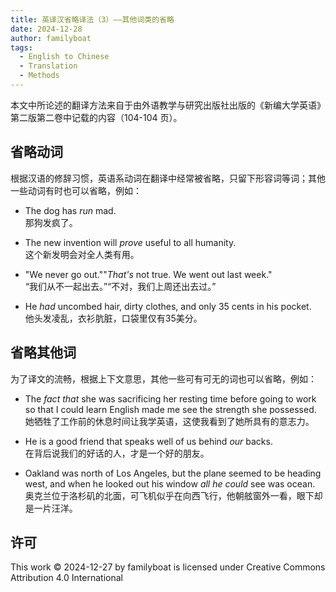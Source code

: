 ```yaml
---
title: 英译汉省略译法（3）——其他词类的省略
date: 2024-12-28
author: familyboat
tags:
  - English to Chinese
  - Translation
  - Methods
---
```


本文中所论述的翻译方法来自于由外语教学与研究出版社出版的《新编大学英语》第二版第二卷中记载的内容（104-104 页）。

## 省略动词

根据汉语的修辞习惯，英语系动词在翻译中经常被省略，只留下形容词等词；其他一些动词有时也可以省略，例如：

- The dog has _run_ mad.
  <br />
  那狗发疯了。

- The new invention will _prove_ useful to all humanity.
  <br />
  这个新发明会对全人类有用。

- "We never go out.""_That's_ not true. We went out last week."
  <br />
  “我们从不一起出去。”“不对，我们上周还出去过。”

- He _had_ uncombed hair, dirty clothes, and only 35 cents in his pocket.
  <br />
  他头发凌乱，衣衫肮脏，口袋里仅有35美分。

<!-- more -->

## 省略其他词

为了译文的流畅，根据上下文意思，其他一些可有可无的词也可以省略，例如：

- The _fact that_ she was sacrificing her resting time before going to work so that I could learn English made me see the strength she possessed.
  <br />
  她牺牲了工作前的休息时间让我学英语，这使我看到了她所具有的意志力。

- He is a good friend that speaks well of us behind _our_ backs.
  <br />
  在背后说我们的好话的人，才是一个好的朋友。

- Oakland was north of Los Angeles, but the plane seemed to be heading west, and when he looked out his window _all he could_ see was ocean.
  <br />
  奥克兰位于洛杉矶的北面，可飞机似乎在向西飞行，他朝舷窗外一看，眼下却是一片汪洋。

## 许可

This work © 2024-12-27 by familyboat is licensed under Creative Commons Attribution 4.0 International
